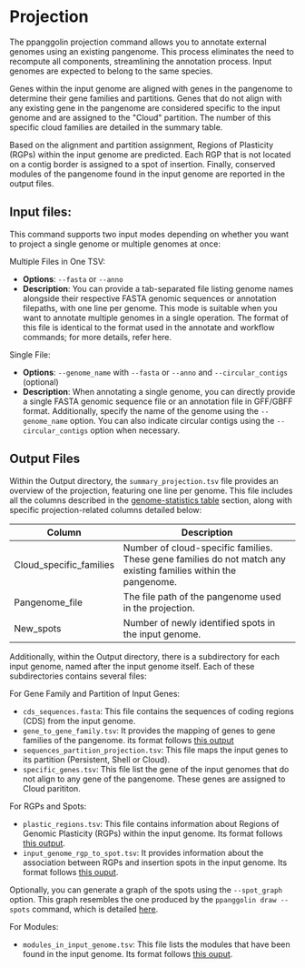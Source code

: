 # Projection

The ppanggolin projection command allows you to annotate external genomes using an existing pangenome. This process eliminates the need to recompute all components, streamlining the annotation process. Input genomes are expected to belong to the same species.

Genes within the input genome are aligned with genes in the pangenome to determine their gene families and partitions. Genes that do not align with any existing gene in the pangenome are considered specific to the input genome and are assigned to the "Cloud" partition. The number of this specific cloud families are detailed in the summary table.

Based on the alignment and partition assignment, Regions of Plasticity (RGPs) within the input genome are predicted. Each RGP that is not located on a contig border is assigned to a spot of insertion. Finally, conserved modules of the pangenome found in the input genome are reported in the output files.

## Input files:

This command supports two input modes depending on whether you want to project a single genome or multiple genomes at once:

Multiple Files in One TSV:
- **Options**: `--fasta` or `--anno`
- **Description**: You can provide a tab-separated file listing genome names alongside their respective FASTA genomic sequences or annotation filepaths, with one line per genome. This mode is suitable when you want to annotate multiple genomes in a single operation. The format of this file is identical to the format used in the annotate and workflow commands; for more details, refer here.

Single File:
- **Options**: `--genome_name` with `--fasta` or `--anno` and `--circular_contigs` (optional)
- **Description**: When annotating a single genome, you can directly provide a single FASTA genomic sequence file or an annotation file in GFF/GBFF format. Additionally, specify the name of the genome using the `--genome_name` option. You can also indicate circular contigs using the `--circular_contigs` option when necessary.


## Output Files

Within the Output directory, the `summary_projection.tsv` file provides an overview of the projection, featuring one line per genome. This file includes all the columns described in the [genome-statistics table](./PangenomeAnalyses/pangenomeStat.md#genome-statistics-table) section, along with specific projection-related columns detailed below:

| Column                      | Description                                                                                   |
|-----------------------------|-----------------------------------------------------------------------------------------------|
| Cloud_specific_families     | Number of cloud-specific families. These gene families do not match any existing families within the pangenome. |
| Pangenome_file              | The file path of the pangenome used in the projection.                                           |
| New_spots                   | Number of newly identified spots in the input genome.                                            |



Additionally, within the Output directory, there is a subdirectory for each input genome, named after the input genome itself. Each of these subdirectories contains several files:


For Gene Family and Partition of Input Genes:

- `cds_sequences.fasta`: This file contains the sequences of coding regions (CDS) from the input genome.
- `gene_to_gene_family.tsv`: It provides the mapping of genes to gene families of the pangenome. its format follows [this output](Outputs.md#gene-families-and-genes)
- `sequences_partition_projection.tsv`: This file maps the input genes to its partition (Persistent, Shell or Cloud).
- `specific_genes.tsv`: This file list the gene of the input genomes that do not align to any gene of the pangenome. These genes are assigned to Cloud parititon. 

For RGPs and Spots:

- `plastic_regions.tsv`: This file contains information about Regions of Genomic Plasticity (RGPs) within the input genome. Its format follows [this output](RGP/rgpOutputs.md#rgp-outputs).
- `input_genome_rgp_to_spot.tsv`: It provides information about the association between RGPs and insertion spots in the input genome. Its format follows [this ouput](RGP/rgpOutputs.md#summarize-spots).

Optionally, you can generate a graph of the spots using the `--spot_graph` option. This graph resembles the one produced by the `ppanggolin draw --spots` command, which is detailed [here](RGP/rgpOutputs.md#draw-spots).

For Modules:

- `modules_in_input_genome.tsv`: This file lists the modules that have been found in the input genome. Its format follows [this ouput](Modules/moduleOutputs.md#module-outputs).



